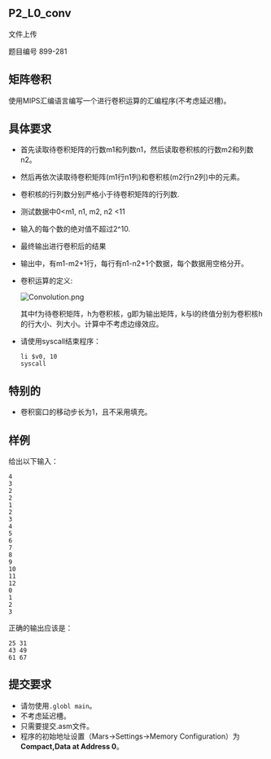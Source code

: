 ## P2_L0_conv

文件上传

题目编号 899-281

## 矩阵卷积

使用MIPS汇编语言编写一个进行卷积运算的汇编程序(不考虑延迟槽)。

## 具体要求

- 首先读取待卷积矩阵的行数m1和列数n1，然后读取卷积核的行数m2和列数n2。

- 然后再依次读取待卷积矩阵(m1行n1列)和卷积核(m2行n2列)中的元素。

- 卷积核的行列数分别严格小于待卷积矩阵的行列数.

- 测试数据中0<m1, n1, m2, n2 <11

- 输入的每个数的绝对值不超过2^10.

- 最终输出进行卷积后的结果

- 输出中，有m1-m2+1行，每行有n1-n2+1个数据，每个数据用空格分开。

- 卷积运算的定义:

  ![Convolution.png](http://cscore.buaa.edu.cn/assets/cscore-image/refkxh/865254e8-3c36-457a-80b1-21eea66abf10/Convolution.png)

  其中f为待卷积矩阵，h为卷积核，g即为输出矩阵，k与l的终值分别为卷积核h的行大小、列大小。计算中不考虑边缘效应。

- 请使用syscall结束程序：

  ```none
  li $v0, 10
  syscall
  ```

## 特别的

- 卷积窗口的移动步长为1，且不采用填充。

## 样例

给出以下输入：

```none
4
3
2
2
1
2
3
4
5
6
7
8
9
10
11
12
0
1
2
3
```

正确的输出应该是：

```none
25 31 
43 49 
61 67 
```

## 提交要求

- 请勿使用`.globl main`。
- 不考虑延迟槽。
- 只需要提交.asm文件。
- 程序的初始地址设置（Mars->Settings->Memory Configuration）为**Compact,Data at Address 0**。